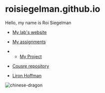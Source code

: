 # roisiegelman.github.io

Hello, my name is Roi Siegelman

* [My lab's website](https://www.weizmann.ac.il/dept/irb/shema/)
* [My assignments](https://github.com/roisiegelman/assignmets/)
* * [My Project](https://github.com/roisiegelman/Project/)


* [Cousre repository](https://github.com/szabgab/wis-python-course-2024-04/)

* [Liron Hoffman](https://liroh99.github.io/)

![chinese-dragon](https://github.com/roisiegelman/roisiegelman.github.io/assets/166688546/17217f62-4751-4bc5-af6f-a8ea889c707d)
